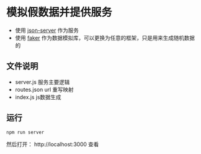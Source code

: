 # 模拟假数据并提供服务

* 使用 [json-server](https://github.com/typicode/json-server) 作为服务
* 使用 [faker](https://github.com/Marak/faker.js) 作为数据模拟库，可以更换为任意的框架，只是用来生成随机数据的

## 文件说明

* server.js 服务主要逻辑
* routes.json url 重写映射
* index.js js数据生成

## 运行
```
npm run server

```

然后打开： http://localhost:3000 查看
